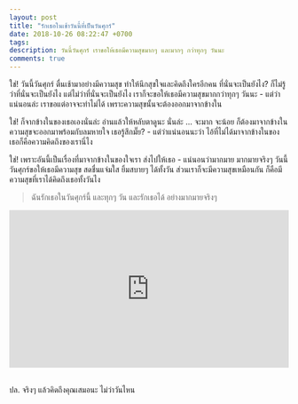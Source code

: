 ```yaml
---
layout: post
title: "รักเธอในเช้าวันนี้ที่เป็นวันศุกร์"
date: 2018-10-26 08:22:47 +0700
tags:
description: วันนี้วันศุกร์ เราขอให้เธอมีความสุขมากๆ และมากๆ กว่าทุกๆ วันนะ
comments: true
---
```

ใช่! วันนี้วันศุกร์ ตื่นเช้ามาอย่างมีความสุข ทำให้นึกสุขใจและคิดถึงใครอีกคน ที่นั่นจะเป็นยังไง? ก็ไม่รู้ว่าที่นั่นจะเป็นยังไง แต่ไม่ว่าที่นั่นจะเป็นยังไง เราก็จะขอให้เธอมีความสุขมากกว่าทุกๆ วันนะ - แต่ว่าแน่นอนล่ะ เราขอแต่อาจจะทำไม่ได้ เพราะความสุขนั้นจะต้องออกมาจากข้างใน

ใช่! ก็จากข้างในของเธอเองนั่นล่ะ อ่านแล้วให้หลับตาดูนะ นั่นล่ะ ... จะมาก จะน้อย ก็ต้องมาจากข้างใน ความสุขจะออกมาพร้อมกับลมหายใจ เธอรู้สึกมั๊ย? - แต่ว่าแน่นอนนะว่า ไอ้ที่ไม่ได้มาจากข้างในของเธอก็คือความคิดถึงของเรานี่ไง

ใช่! เพราะอันนี้เป็นเรื่องที่มาจากข้างในของใจเรา ส่งไปให้เธอ - แน่นอนว่ามากมาย มากมายจริงๆ วันนี้วันศุกร์ขอให้เธอมีความสุข สดชื่นแจ่มใส ยิ้มสบายๆ ได้ทั้งวัน ส่วนเราก็จะมีความสุขเหมือนกัน ก็คือมีความสุขที่เราได้คิดถึงเธอทั้งวันไง

> ฉันรักเธอในวันศุกร์นี้ และทุกๆ วัน และรักเธอได้ อย่างมากมายจริงๆ

<div style="position:relative;width:100%;height:0;padding-bottom:56.25%;">
<iframe style="width:100%;height:100%;position:absolute;top:0;left:0;" src="https://www.youtube.com/embed/HQmmM_qwG4k" frameborder="0" allow="autoplay; encrypted-media" allowfullscreen>
</iframe>
</div><br />

ปล. จริงๆ แล้วคิดถึงคุณเสมอนะ ไม่ว่าวันไหน <i class="fa fa-heart" style="color:#C38FD6"></i>
